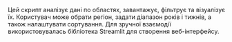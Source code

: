 Цей скрипт аналізує дані по областях, завантажує, фільтрує та візуалізує їх. 
Користувач може обрати регіон, задати діапазон років і тижнів, а також налаштувати сортування. 
Для зручної взаємодії використовувалась бібліотека Streamlit для створення веб-інтерфейсу.
